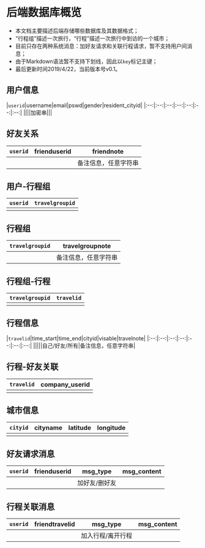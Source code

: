 # 后端数据库概览

+ 本文档主要描述后端存储哪些数据库及其数据格式；
+ “行程组”描述一次旅行，“行程”描述一次旅行中到访的一个城市；
+ 目前只存在两种系统消息：加好友请求和关联行程请求，暂不支持用户间消息；
+ 由于Markdown语法暂不支持下划线，因此以`key`标记主键；
+ 最后更新时间2019/4/22，当前版本号v0.1。

## 用户信息
|`userid`|username|email|pswd|gender|resident_cityid|
|:--:|:--:|:--:|:--:|:--:|:--:|:--:|
||||加密串|||

## 好友关系
|`userid`|frienduserid|friendnote|
|:--:|:--:|:--:|
|||备注信息，任意字符串|

## 用户-行程组
|`userid`|`travelgroupid`|
|:--:|:--:|
|||

## 行程组
|`travelgroupid`|travelgroupnote|
|:--:|:--:|
||备注信息，任意字符串|

## 行程组-行程
|`travelgroupid`|`travelid`|
|:--:|:--:|
|||

## 行程信息
|`travelid`|time_start|time_end|cityid|visable|travelnote|
|:--:|:--:|:--:|:--:|:--:|:--:|:--:|
|||||自己/好友/所有|备注信息，任意字符串|

## 行程-好友关联

|`travelid`|company_userid|
|:--:|:--:|
|||

## 城市信息

|`cityid`|cityname|latitude|longitude|
|:--:|:--:|:--:|:--:|
|||||

## 好友请求消息
|`userid`|frienduserid|msg_type|msg_content|
|:--:|:--:|:--:|:--:|
|||加好友/删好友||

## 行程关联消息
|`userid`|friendtravelid|msg_type|msg_content|
|:--:|:--:|:--:|:--:|
|||加入行程/离开行程||